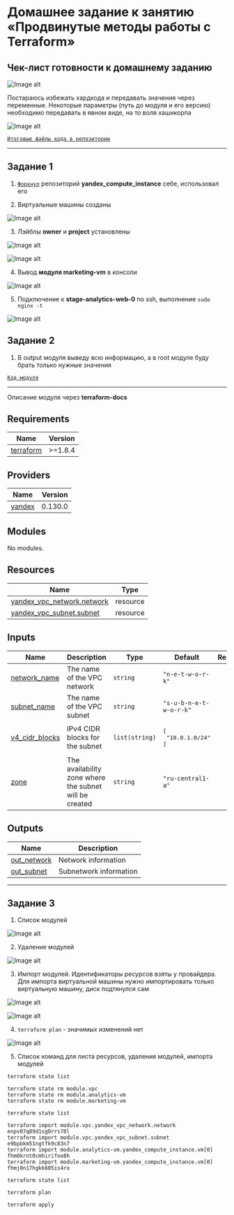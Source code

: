 # Домашнее задание к занятию «Продвинутые методы работы с Terraform»

## Чек-лист готовности к домашнему заданию

![Image alt](https://github.com/littlelucidlynx/ter-homeworks/blob/main/04/Screen/Image000.png)

Постараюсь избежать хардкода и передавать значения через переменные. Некоторые параметры (путь до модуля и его версию) необходимо передавать в явном виде, на то воля хашикорпа

![Image alt](https://github.com/littlelucidlynx/ter-homeworks/blob/main/04/Screen/Image001.png)

[`Итоговые файлы кода в репозитории`](https://github.com/littlelucidlynx/ter-homeworks/tree/main/04/src)

---

## Задание 1

1. [`Форкнул`](https://github.com/littlelucidlynx/yandex_compute_instance.git) репозиторий **yandex_compute_instance** себе, использовал его

2. Виртуальные машины созданы

![Image alt](https://github.com/littlelucidlynx/ter-homeworks/blob/main/04/Screen/Image003.png)

3. Лэйблы **owner** и **project** установлены

![Image alt](https://github.com/littlelucidlynx/ter-homeworks/blob/main/04/Screen/Image004.png)

![Image alt](https://github.com/littlelucidlynx/ter-homeworks/blob/main/04/Screen/Image005.png)

4. Вывод **модуля marketing-vm** в консоли

![Image alt](https://github.com/littlelucidlynx/ter-homeworks/blob/main/04/Screen/Image006.png)

5. Подключение к **stage-analytics-web-0** по ssh, выполнение ```sudo nginx -t```

![Image alt](https://github.com/littlelucidlynx/ter-homeworks/blob/main/04/Screen/Image002.png)

## Задание 2

1. В output модуля выведу всю информацию, а в root модуле буду брать только нужные значения

[`Код модуля`](https://github.com/littlelucidlynx/ter-homeworks/tree/main/04/src/local_modules/vpc/)

---

Описание модуля через **terraform-docs**

## Requirements

| Name | Version |
|------|---------|
| <a name="requirement_terraform"></a> [terraform](#requirement\_terraform) | >=1.8.4 |

## Providers

| Name | Version |
|------|---------|
| <a name="provider_yandex"></a> [yandex](#provider\_yandex) | 0.130.0 |

## Modules

No modules.

## Resources

| Name | Type |
|------|------|
| [yandex_vpc_network.network](https://registry.terraform.io/providers/yandex-cloud/yandex/latest/docs/resources/vpc_network) | resource |
| [yandex_vpc_subnet.subnet](https://registry.terraform.io/providers/yandex-cloud/yandex/latest/docs/resources/vpc_subnet) | resource |

## Inputs

| Name | Description | Type | Default | Required |
|------|-------------|------|---------|:--------:|
| <a name="input_network_name"></a> [network\_name](#input\_network\_name) | The name of the VPC network | `string` | `"n-e-t-w-o-r-k"` | no |
| <a name="input_subnet_name"></a> [subnet\_name](#input\_subnet\_name) | The name of the VPC subnet | `string` | `"s-u-b-n-e-t-w-o-r-k"` | no |
| <a name="input_v4_cidr_blocks"></a> [v4\_cidr\_blocks](#input\_v4\_cidr\_blocks) | IPv4 CIDR blocks for the subnet | `list(string)` | <pre>[<br/>  "10.0.1.0/24"<br/>]</pre> | no |
| <a name="input_zone"></a> [zone](#input\_zone) | The availability zone where the subnet will be created | `string` | `"ru-central1-a"` | no |

## Outputs

| Name | Description |
|------|-------------|
| <a name="output_out_network"></a> [out\_network](#output\_out\_network) | Network information |
| <a name="output_out_subnet"></a> [out\_subnet](#output\_out\_subnet) | Subnetwork information |

---

## Задание 3

1. Список модулей

![Image alt](https://github.com/littlelucidlynx/ter-homeworks/blob/main/04/Screen/Image007.png)

2. Удаление модулей

![Image alt](https://github.com/littlelucidlynx/ter-homeworks/blob/main/04/Screen/Image008.png)

3. Импорт модулей. Идентификаторы ресурсов взяты у провайдера. Для импорта виртуальной машины нужно импортировать только виртуальную машину, диск подтянулся сам

![Image alt](https://github.com/littlelucidlynx/ter-homeworks/blob/main/04/Screen/Image010.png)

![Image alt](https://github.com/littlelucidlynx/ter-homeworks/blob/main/04/Screen/Image011.png)

4. ```terraform plan``` - значимых изменений нет

![Image alt](https://github.com/littlelucidlynx/ter-homeworks/blob/main/04/Screen/Image009.png)

5. Список команд для листа ресурсов, удаления модулей, импорта модулей

```
terraform state list

terraform state rm module.vpc
terraform state rm module.analytics-vm
terraform state rm module.marketing-vm

terraform state list

terraform import module.vpc.yandex_vpc_network.network enpv07q89d1sg0rrs78l
terraform import module.vpc.yandex_vpc_subnet.subnet e9bpbkm51ngtfk9c83n7
terraform import module.analytics-vm.yandex_compute_instance.vm[0] fhm0krnt0cmhirifoe8h
terraform import module.marketing-vm.yandex_compute_instance.vm[0] fhmj0n17hgkk605is4ro

terraform state list

terraform plan

terraform apply
```
